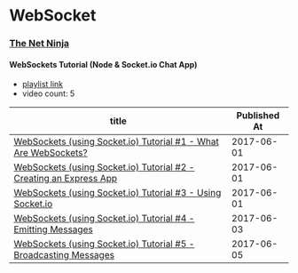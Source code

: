 # WebSocket

### [The Net Ninja](https://www.youtube.com/channel/UCW5YeuERMmlnqo4oq8vwUpg)

#### WebSockets Tutorial (Node & Socket.io Chat App) 

* [playlist link](https://www.youtube.com/playlist?list=PL4cUxeGkcC9i4V-_ZVwLmOusj8YAUhj_9) 
* video count: 5 

| title                                                                                                             | Published At |
| ----------------------------------------------------------------------------------------------------------------- | ------------ |
| [WebSockets (using Socket.io) Tutorial #1 - What Are WebSockets?](https://www.youtube.com/watch?v=vQjiN8Qgs3c)    | 2017-06-01   |
| [WebSockets (using Socket.io) Tutorial #2 - Creating an Express App](https://www.youtube.com/watch?v=ggVsXljT0MI) | 2017-06-01   |
| [WebSockets (using Socket.io) Tutorial #3 - Using Socket.io](https://www.youtube.com/watch?v=UwS3wJoi7fY)         | 2017-06-01   |
| [WebSockets (using Socket.io) Tutorial #4 - Emitting Messages](https://www.youtube.com/watch?v=KNqVpESuyQo)       | 2017-06-03   |
| [WebSockets (using Socket.io) Tutorial #5 - Broadcasting Messages](https://www.youtube.com/watch?v=FvArk8-qgCk)   | 2017-06-05   |